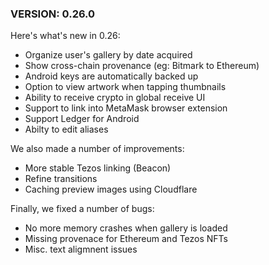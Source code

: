 ### VERSION: 0.26.0

Here's what's new in 0.26:
- Organize user's gallery by date acquired
- Show cross-chain provenance (eg: Bitmark to Ethereum)
- Android keys are automatically backed up
- Option to view artwork when tapping thumbnails
- Ability to receive crypto in global receive UI
- Support to link into MetaMask browser extension
- Support Ledger for Android
- Abilty to edit aliases

We also made a number of improvements: 
- More stable Tezos linking (Beacon) 
- Refine transitions
- Caching preview images using Cloudflare

Finally, we fixed a number of bugs:
- No more memory crashes when gallery is loaded
- Missing provenace for Ethereum and Tezos NFTs
- Misc. text aligmnent issues

